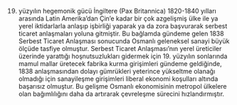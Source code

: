 19. yüzyılın hegemonik gücü İngiltere (Pax Britannica) 1820-1840 yılları arasında Latin Amerika’dan Çin’e kadar bir
çok azgelişmiş ülke ile ya yerel iktidarlarla anlaşıp işbirliği yaparak ya da zora başvurarak
serbest ticaret anlaşmaları yoluna gitmiştir. Bu bağlamda gündeme gelen 1838 Serbest Ticaret
Anlaşması sonucunda Osmanlı geleneksel sanayi büyük ölçüde tasfiye olmuştur. Serbest
Ticaret Anlaşması’nın yerel üreticiler üzerinde yarattığı hoşnutsuzlukları gidermek için 19.
yüzyılın sonlarında mamul mallar üretecek fabrika kurma girişimleri gündeme geldiğinde,
1838 anlaşmasından dolayı gümrükleri yeterince yükseltme olanağı olmadığı için sanayileşme
girişimleri liberal ekonomi koşulları altında başarısız olmuştur. Bu gelişme Osmanlı
ekonomisinin metropol ülkelere olan bağımlılığını daha da artırarak çevreleşme sürecini
hızlandırmıştır.
